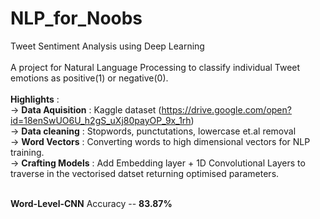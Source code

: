 # NLP_for_Noobs
Tweet Sentiment Analysis using Deep Learning <br/> <br/>
A project for Natural Language Processing to classify individual Tweet emotions as positive(1) or negative(0).<br/><br/>
**Highlights** : <br/>
-> **Data Aquisition** : Kaggle dataset (https://drive.google.com/open?id=18enSwUO6U_h2gS_uXj80payOP_9x_1rh)<br/>
-> **Data cleaning** : Stopwords, punctutations, lowercase et.al removal <br/>
-> **Word Vectors** : Converting words to high dimensional vectors for NLP training. <br/>
-> **Crafting Models** : Add Embedding layer +  1D Convolutional Layers to traverse in the vectorised datset returning optimised parameters.<br/><br/>

**Word-Level-CNN** Accuracy -- **83.87%**
